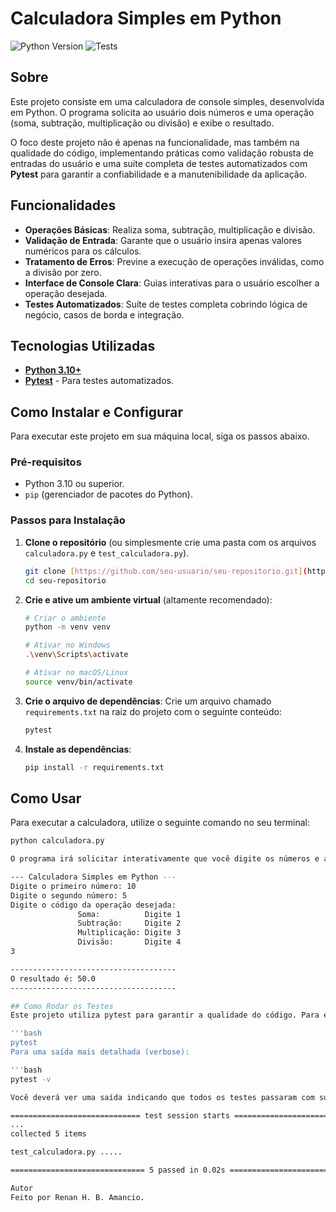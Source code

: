 # Calculadora Simples em Python

![Python Version](https://img.shields.io/badge/python-3.10%2B-blue)
![Tests](https://img.shields.io/badge/tests-passing-brightgreen)

## Sobre

Este projeto consiste em uma calculadora de console simples, desenvolvida em Python. O programa solicita ao usuário dois números e uma operação (soma, subtração, multiplicação ou divisão) e exibe o resultado.

O foco deste projeto não é apenas na funcionalidade, mas também na qualidade do código, implementando práticas como validação robusta de entradas do usuário e uma suíte completa de testes automatizados com **Pytest** para garantir a confiabilidade e a manutenibilidade da aplicação.

## Funcionalidades

- **Operações Básicas**: Realiza soma, subtração, multiplicação e divisão.
- **Validação de Entrada**: Garante que o usuário insira apenas valores numéricos para os cálculos.
- **Tratamento de Erros**: Previne a execução de operações inválidas, como a divisão por zero.
- **Interface de Console Clara**: Guias interativas para o usuário escolher a operação desejada.
- **Testes Automatizados**: Suíte de testes completa cobrindo lógica de negócio, casos de borda e integração.

## Tecnologias Utilizadas

- **[Python 3.10+](https://www.python.org/)**
- **[Pytest](https://docs.pytest.org/)** - Para testes automatizados.

## Como Instalar e Configurar

Para executar este projeto em sua máquina local, siga os passos abaixo.

### Pré-requisitos

- Python 3.10 ou superior.
- `pip` (gerenciador de pacotes do Python).

### Passos para Instalação

1.  **Clone o repositório** (ou simplesmente crie uma pasta com os arquivos `calculadora.py` e `test_calculadora.py`).
    ```bash
    git clone [https://github.com/seu-usuario/seu-repositorio.git](https://github.com/seu-usuario/seu-repositorio.git)
    cd seu-repositorio
    ```

2.  **Crie e ative um ambiente virtual** (altamente recomendado):
    ```bash
    # Criar o ambiente
    python -m venv venv

    # Ativar no Windows
    .\venv\Scripts\activate

    # Ativar no macOS/Linux
    source venv/bin/activate
    ```

3.  **Crie o arquivo de dependências**:
    Crie um arquivo chamado `requirements.txt` na raiz do projeto com o seguinte conteúdo:
    ```txt
    pytest
    ```

4.  **Instale as dependências**:
    ```bash
    pip install -r requirements.txt
    ```

## Como Usar

Para executar a calculadora, utilize o seguinte comando no seu terminal:

```bash
python calculadora.py

O programa irá solicitar interativamente que você digite os números e a operação desejada.

--- Calculadora Simples em Python ---
Digite o primeiro número: 10
Digite o segundo número: 5
Digite o código da operação desejada:
               Soma:          Digite 1
               Subtração:     Digite 2
               Multiplicação: Digite 3
               Divisão:       Digite 4
3

-------------------------------------
O resultado é: 50.0
-------------------------------------

## Como Rodar os Testes
Este projeto utiliza pytest para garantir a qualidade do código. Para executar a suíte de testes completa, navegue até a pasta raiz do projeto e execute:

'''bash
pytest
Para uma saída mais detalhada (verbose):

'''bash
pytest -v

Você deverá ver uma saída indicando que todos os testes passaram com sucesso:

============================= test session starts ==============================
...
collected 5 items

test_calculadora.py .....                                                [100%]

============================== 5 passed in 0.02s ===============================

Autor
Feito por Renan H. B. Amancio.